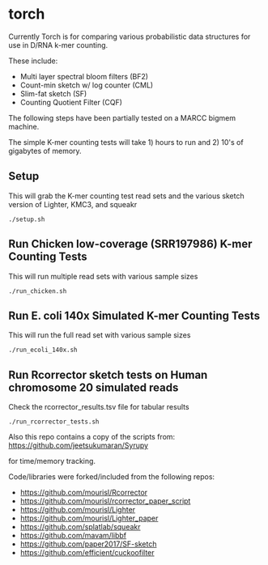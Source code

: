# torch
Currently Torch is for comparing various probabilistic data structures for use in D/RNA k-mer counting.

These include:
* Multi layer spectral bloom filters (BF2)
* Count-min sketch w/ log counter (CML)
* Slim-fat sketch (SF)
* Counting Quotient Filter (CQF)

The following steps have been partially tested on a MARCC bigmem machine. 

The simple K-mer counting tests will take 1) hours to run and 2) 10's of gigabytes of memory.

## Setup
This will grab the K-mer counting test read sets
and the various sketch version of Lighter, KMC3, and squeakr

	./setup.sh

## Run Chicken low-coverage (SRR197986) K-mer Counting Tests
This will run multiple read sets with various sample sizes

	./run_chicken.sh

## Run E. coli 140x Simulated K-mer Counting Tests
This will run the full read set with various sample sizes

	./run_ecoli_140x.sh

## Run Rcorrector sketch tests on Human chromosome 20 simulated reads
Check the rcorrector\_results.tsv file for tabular results

	./run_rcorrector_tests.sh	


Also this repo contains a copy of the scripts from:
https://github.com/jeetsukumaran/Syrupy

for time/memory tracking.

Code/libraries were forked/included from the following repos:

* https://github.com/mourisl/Rcorrector
* https://github.com/mourisl/rcorrector_paper_script
* https://github.com/mourisl/Lighter
* https://github.com/mourisl/Lighter_paper
* https://github.com/splatlab/squeakr
* https://github.com/mavam/libbf
* https://github.com/paper2017/SF-sketch
* https://github.com/efficient/cuckoofilter
